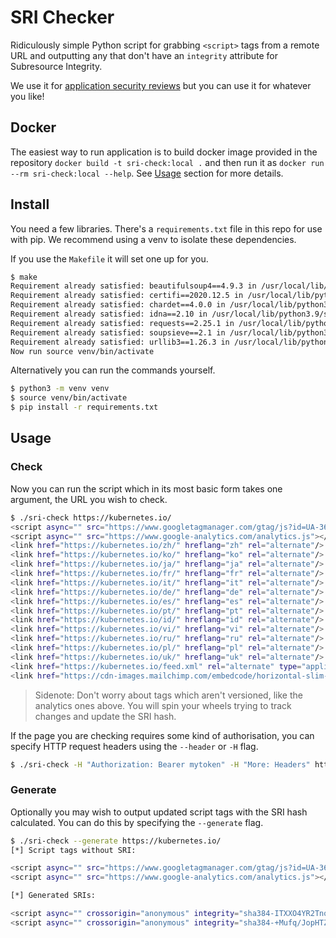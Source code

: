 # SRI Checker

Ridiculously simple Python script for grabbing `<script>` tags from a remote URL and outputting any that don't have an `integrity` attribute for Subresource Integrity.

We use it for <a href="https://www.4armed.com/assess/penetration-testing/">application security reviews</a> but you can use it for whatever you like!

## Docker
The easiest way to run application is to build docker image provided in the repository `docker build -t sri-check:local .` and then run it as `docker run --rm sri-check:local --help`. See [Usage](#usage) section for more details.

## Install

You need a few libraries. There's a `requirements.txt` file in this repo for use with pip. We recommend using a venv to isolate these dependencies.

If you use the `Makefile` it will set one up for you.

```bash
$ make
Requirement already satisfied: beautifulsoup4==4.9.3 in /usr/local/lib/python3.9/site-packages (from -r requirements.txt (line 1)) (4.9.3)
Requirement already satisfied: certifi==2020.12.5 in /usr/local/lib/python3.9/site-packages (from -r requirements.txt (line 2)) (2020.12.5)
Requirement already satisfied: chardet==4.0.0 in /usr/local/lib/python3.9/site-packages (from -r requirements.txt (line 3)) (4.0.0)
Requirement already satisfied: idna==2.10 in /usr/local/lib/python3.9/site-packages (from -r requirements.txt (line 4)) (2.10)
Requirement already satisfied: requests==2.25.1 in /usr/local/lib/python3.9/site-packages (from -r requirements.txt (line 5)) (2.25.1)
Requirement already satisfied: soupsieve==2.1 in /usr/local/lib/python3.9/site-packages (from -r requirements.txt (line 6)) (2.1)
Requirement already satisfied: urllib3==1.26.3 in /usr/local/lib/python3.9/site-packages (from -r requirements.txt (line 7)) (1.26.3)
Now run source venv/bin/activate
```

Alternatively you can run the commands yourself.

```bash
$ python3 -m venv venv
$ source venv/bin/activate
$ pip install -r requirements.txt
```

## Usage

### Check

Now you can run the script which in its most basic form takes one argument, the URL you wish to check.

```bash
$ ./sri-check https://kubernetes.io/
<script async="" src="https://www.googletagmanager.com/gtag/js?id=UA-36037335-10"></script>
<script async="" src="https://www.google-analytics.com/analytics.js"></script>
<link href="https://kubernetes.io/zh/" hreflang="zh" rel="alternate"/>
<link href="https://kubernetes.io/ko/" hreflang="ko" rel="alternate"/>
<link href="https://kubernetes.io/ja/" hreflang="ja" rel="alternate"/>
<link href="https://kubernetes.io/fr/" hreflang="fr" rel="alternate"/>
<link href="https://kubernetes.io/it/" hreflang="it" rel="alternate"/>
<link href="https://kubernetes.io/de/" hreflang="de" rel="alternate"/>
<link href="https://kubernetes.io/es/" hreflang="es" rel="alternate"/>
<link href="https://kubernetes.io/pt/" hreflang="pt" rel="alternate"/>
<link href="https://kubernetes.io/id/" hreflang="id" rel="alternate"/>
<link href="https://kubernetes.io/vi/" hreflang="vi" rel="alternate"/>
<link href="https://kubernetes.io/ru/" hreflang="ru" rel="alternate"/>
<link href="https://kubernetes.io/pl/" hreflang="pl" rel="alternate"/>
<link href="https://kubernetes.io/uk/" hreflang="uk" rel="alternate"/>
<link href="https://kubernetes.io/feed.xml" rel="alternate" type="application/rss+xml"/>
<link href="https://cdn-images.mailchimp.com/embedcode/horizontal-slim-10_7.css" rel="stylesheet" type="text/css"/>
```

> Sidenote: Don't worry about tags which aren't versioned, like the analytics ones above. You will spin your wheels trying to track changes and update the SRI hash.

If the page you are checking requires some kind of authorisation, you can specify HTTP request headers using the `--header` or `-H` flag.

```bash
$ ./sri-check -H "Authorization: Bearer mytoken" -H "More: Headers" https://kubernetes.io/
```

### Generate

Optionally you may wish to output updated script tags with the SRI hash calculated. You can do this by specifying the `--generate` flag.

```bash
$ ./sri-check --generate https://kubernetes.io/
[*] Script tags without SRI:

<script async="" src="https://www.googletagmanager.com/gtag/js?id=UA-36037335-10"></script>
<script async="" src="https://www.google-analytics.com/analytics.js"></script>

[*] Generated SRIs:

<script async="" crossorigin="anonymous" integrity="sha384-ITXXO4YR2TnoUD5vtyrbRhklkt/Q9hFZILlBvnQfLCe4dFJzAofF5sflCksWtNRa" src="https://www.googletagmanager.com/gtag/js?id=UA-36037335-10"></script>
<script async="" crossorigin="anonymous" integrity="sha384-+Mufq/JopHTZLYFkTpT8TA9y0zY/A/VflmpyMsbjcGbcyUbfudhn5Et/w6EIFhoo" src="https://www.google-analytics.com/analytics.js"></script>
```
